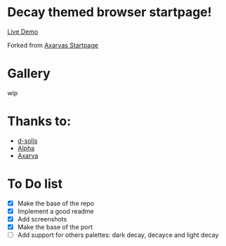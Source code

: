 # Decay themed browser startpage!

[Live Demo](d-solis.github.io/Decay-StartPage)

Forked from [Axarvas Startpage](https://github.com/Axarva/dotfiles-2.0/tree/main/startpage)

# Gallery

wip

# Thanks to:

- [d-solis](https://github.com/d-solis)
- [Alpha](https://github.com/alphatechnolog)
- [Axarva](https://github.com/axarva)

# To Do list

- [x] Make the base of the repo
- [x] Implement a good readme
- [x] Add screenshots
- [x] Make the base of the port
- [ ] Add support for others palettes: dark decay, decayce and light decay
